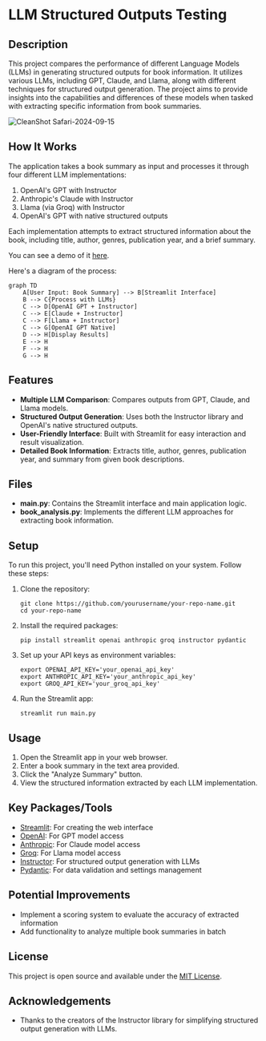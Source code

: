 # LLM Structured Outputs Testing

## Description
This project compares the performance of different Language Models (LLMs) in generating structured outputs for book information. It utilizes various LLMs, including GPT, Claude, and Llama, along with different techniques for structured output generation. The project aims to provide insights into the capabilities and differences of these models when tasked with extracting specific information from book summaries.

![CleanShot Safari-2024-09-15](https://github.com/user-attachments/assets/8d746c6e-e542-484c-a935-e50c72d35b05)


## How It Works
The application takes a book summary as input and processes it through four different LLM implementations:

1. OpenAI's GPT with Instructor
2. Anthropic's Claude with Instructor
3. Llama (via Groq) with Instructor
4. OpenAI's GPT with native structured outputs

Each implementation attempts to extract structured information about the book, including title, author, genres, publication year, and a brief summary.

You can see a demo of it [here](https://cln.sh/tkLBZrrF).

Here's a diagram of the process:

```mermaid
graph TD
    A[User Input: Book Summary] --> B[Streamlit Interface]
    B --> C{Process with LLMs}
    C --> D[OpenAI GPT + Instructor]
    C --> E[Claude + Instructor]
    C --> F[Llama + Instructor]
    C --> G[OpenAI GPT Native]
    D --> H[Display Results]
    E --> H
    F --> H
    G --> H
```
## Features
- **Multiple LLM Comparison**: Compares outputs from GPT, Claude, and Llama models.
- **Structured Output Generation**: Uses both the Instructor library and OpenAI's native structured outputs.
- **User-Friendly Interface**: Built with Streamlit for easy interaction and result visualization.
- **Detailed Book Information**: Extracts title, author, genres, publication year, and summary from given book descriptions.

## Files
- **main.py**: Contains the Streamlit interface and main application logic.
- **book_analysis.py**: Implements the different LLM approaches for extracting book information.

## Setup
To run this project, you'll need Python installed on your system. Follow these steps:

1. Clone the repository:
   ```
   git clone https://github.com/yourusername/your-repo-name.git
   cd your-repo-name
   ```

2. Install the required packages:
   ```
   pip install streamlit openai anthropic groq instructor pydantic
   ```

3. Set up your API keys as environment variables:
   ```
   export OPENAI_API_KEY='your_openai_api_key'
   export ANTHROPIC_API_KEY='your_anthropic_api_key'
   export GROQ_API_KEY='your_groq_api_key'
   ```

4. Run the Streamlit app:
   ```
   streamlit run main.py
   ```

## Usage
1. Open the Streamlit app in your web browser.
2. Enter a book summary in the text area provided.
3. Click the "Analyze Summary" button.
4. View the structured information extracted by each LLM implementation.

## Key Packages/Tools
- [Streamlit](https://streamlit.io/): For creating the web interface
- [OpenAI](https://openai.com/): For GPT model access
- [Anthropic](https://www.anthropic.com/): For Claude model access
- [Groq](https://groq.com/): For Llama model access
- [Instructor](https://github.com/jxnl/instructor): For structured output generation with LLMs
- [Pydantic](https://pydantic-docs.helpmanual.io/): For data validation and settings management

## Potential Improvements
- Implement a scoring system to evaluate the accuracy of extracted information
- Add functionality to analyze multiple book summaries in batch

## License
This project is open source and available under the [MIT License](LICENSE).

## Acknowledgements
- Thanks to the creators of the Instructor library for simplifying structured output generation with LLMs.
